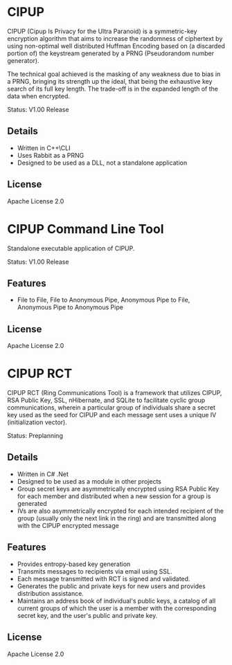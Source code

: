 # CIPUP

CIPUP (Cipup Is Privacy for the Ultra Paranoid) is a symmetric-key encryption algorithm that aims to increase the randomness of ciphertext by using non-optimal well distributed Huffman Encoding based on (a discarded portion of) the keystream generated by a PRNG (Pseudorandom number generator).

The technical goal achieved is the masking of any weakness due to bias in a PRNG, bringing its strength up the ideal, that being the exhaustive key search of its full key length. The trade-off is in the expanded length of the data when encrypted.

Status: V1.00 Release

## Details

  * Written in C++\CLI
  * Uses Rabbit as a PRNG
  * Designed to be used as a DLL, not a standalone application

## License
Apache License 2.0

# CIPUP Command Line Tool

Standalone executable application of CIPUP.

Status: V1.00 Release

## Features

  * File to File, File to Anonymous Pipe, Anonymous Pipe to File, Anonymous Pipe to Anonymous Pipe

## License
Apache License 2.0

# CIPUP RCT

CIPUP RCT (Ring Communications Tool) is a framework that utilizes CIPUP, RSA Public Key, SSL, nHibernate, and SQLite to facilitate cyclic group communications, wherein a particular group of individuals share a secret key used as the seed for CIPUP and each message sent uses a unique IV (initialization vector).

Status: Preplanning

## Details

  * Written in C# .Net
  * Designed to be used as a module in other projects
  * Group secret keys are asymmetrically encrypted using RSA Public Key for each member and distributed when a new session for a group is generated
  * IVs are also asymmetrically encrypted for each intended recipient of the group (usually only the next link in the ring) and are transmitted along with the CIPUP encrypted message

## Features

  * Provides entropy-based key generation
  * Transmits messages to recipients via email using SSL.
  * Each message transmitted with RCT is signed and validated.
  * Generates the public and private keys for new users and provides distribution assistance.
  * Maintains an address book of individual's public keys, a catalog of all current groups of which the user is a member with the corresponding secret key, and the user's public and private key.

## License
Apache License 2.0
